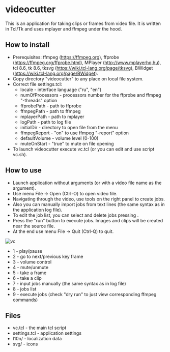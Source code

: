 # videocutter
This is an application for taking clips or frames from video file. It is written in Tcl/Tk and uses mplayer and ffmpeg under the hood.

## How to install
* Prerequisites: ffmpeg (https://ffmpeg.org), ffprobe (https://ffmpeg.org/ffprobe.html), MPlayer (http://www.mplayerhq.hu), tcl 8.6, tk 8.6, tksvg (https://wiki.tcl-lang.org/page/tksvg), BWidget (https://wiki.tcl-lang.org/page/BWidget).
* Copy directory "videocutter" to any place on local file system.
* Correct file settings.tcl:
  * locale - interface language ("ru", "en")
  * numOfProcessors - processors number for the ffprobe and ffmpeg "-threads" option
  * ffprobePath - path to ffprobe
  * ffmpegPath - path to ffmpeg
  * mplayerPath - path to mplayer
  * logPath - path to log file
  * initialDir - directory to open file from the menu
  * ffmpegReport - "on" to use ffmpeg "-report" option
  * defaultVolume - volume level (0-100)
  * muteOnStart - "true" to mute on file opening
* To launch videocutter execute vc.tcl (or you can edit and use script vc.sh).

## How to use
* Launch application without arguments (or with a video file name as the argument).
* Use menu File -> Open (Ctrl-O) to open video file.
* Navigating through the video, use tools on the right panel to create jobs.
* Also you can manually import jobs from text lines (the same syntax as in the application log file).
* To edit the job list, you can select and delete jobs pressing <Delete>.
* Press the "run" button to execute jobs. Images and clips will be created near the source file.
* At the end use menu File -> Quit (Ctrl-Q) to quit.

![vc](https://user-images.githubusercontent.com/764089/226156443-a2a9e73f-037d-43c0-a8af-b0a20a6fcc2f.png)
* 1 - play/pause
* 2 - go to next/previous key frame
* 3 - volume control
* 4 - mute/unmute
* 5 - take a frame
* 6 - take a clip
* 7 - input jobs manually (the same syntax as in log file)
* 8 - jobs list
* 9 - execute jobs (check "dry run" to just view corresponding ffmpeg commands)

## Files
* vc.tcl - the main tcl script
* settings.tcl - application settings
* l10n/ - localization data
* svg/ - icons
